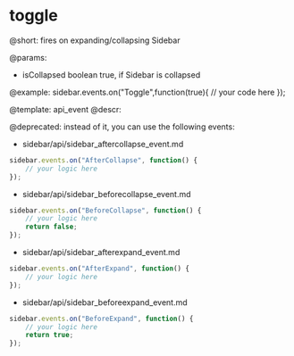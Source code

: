 toggle
=============

@short:
fires on expanding/collapsing Sidebar

@params:
- isCollapsed 		boolean			true, if Sidebar is collapsed


@example:
sidebar.events.on("Toggle",function(true){
   // your code here
});


@template: api_event
@descr:

@deprecated: instead of it, you can use the following events:

- sidebar/api/sidebar_aftercollapse_event.md

~~~js
sidebar.events.on("AfterCollapse", function() {
    // your logic here
});
~~~

- sidebar/api/sidebar_beforecollapse_event.md

~~~js
sidebar.events.on("BeforeCollapse", function() {
    // your logic here
    return false;
});
~~~

- sidebar/api/sidebar_afterexpand_event.md

~~~js
sidebar.events.on("AfterExpand", function() {
    // your logic here
});
~~~

- sidebar/api/sidebar_beforeexpand_event.md

~~~js
sidebar.events.on("BeforeExpand", function() {
    // your logic here
    return true;
});
~~~
